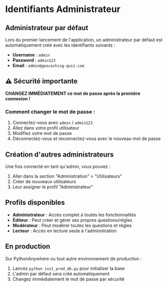 # Identifiants Administrateur

## Administrateur par défaut

Lors du premier lancement de l'application, un administrateur par défaut est automatiquement créé avec les identifiants suivants :

- **Username** : `admin`
- **Password** : `admin123`
- **Email** : `admin@geocaching-quiz.com`

## ⚠️ Sécurité importante

**CHANGEZ IMMÉDIATEMENT ce mot de passe après la première connexion !**

### Comment changer le mot de passe :

1. Connectez-vous avec `admin` / `admin123`
2. Allez dans votre profil utilisateur
3. Modifiez votre mot de passe
4. Déconnectez-vous et reconnectez-vous avec le nouveau mot de passe

## Création d'autres administrateurs

Une fois connecté en tant qu'admin, vous pouvez :

1. Aller dans la section "Administration" > "Utilisateurs"
2. Créer de nouveaux utilisateurs
3. Leur assigner le profil "Administrateur"

## Profils disponibles

- **Administrateur** : Accès complet à toutes les fonctionnalités
- **Éditeur** : Peut créer et gérer ses propres questions/règles
- **Modérateur** : Peut modérer toutes les questions et règles
- **Lecteur** : Accès en lecture seule à l'administration

## En production

Sur PythonAnywhere ou tout autre environnement de production :

1. Lancez `python init_prod_db.py` pour initialiser la base
2. L'admin par défaut sera créé automatiquement
3. Changez immédiatement le mot de passe par sécurité
